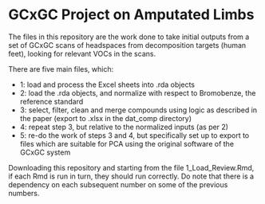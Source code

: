 # GCxGC Project on Amputated Limbs

The files in this repository are the work done to take initial outputs from
a set of GCxGC scans of headspaces from decomposition targets (human feet),
looking for relevant VOCs in the scans.

There are five main files, which:

* 1: load and process the Excel sheets into .rda objects
* 2: load the .rda objects, and normalize with respect to Bromobenze, the reference standard
* 3: select, filter, clean and merge compounds using logic as described in the paper (export to .xlsx in the dat_comp directory)
* 4: repeat step 3, but relative to the normalized inputs (as per 2)
* 5: re-do the work of steps 3 and 4, but specifically set up to export to files which are suitable for PCA using the original software of the GCxGC system

Downloading this repository and starting from the file 1_Load_Review.Rmd, if each Rmd is run in turn, they should run
correctly. Do note that there is a dependency on each subsequent number on some of the previous numbers. 
